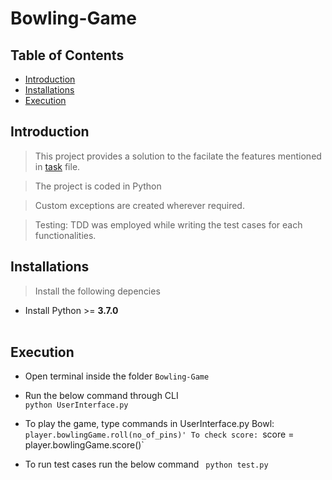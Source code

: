 # Bowling-Game


## Table of Contents

- [Introduction](#introduction)
- [Installations](#installations)
- [Execution](#execution)



## Introduction
 
 > This project provides a solution to the facilate the features mentioned in <a href="https://github.com/nakiasilva/Bowling-Game/blob/master/TASK" target="_blank">task</a>  file.
 
 > The project is coded in Python
 
 > Custom exceptions are created wherever required.
 
 > Testing: TDD was employed while writing the test cases for each functionalities.
 
 
 ## Installations
 
 > Install the following depencies


- Install Python >= **3.7.0** </br></br>

## Execution

- Open terminal inside the folder `Bowling-Game` 

- Run the below command through CLI </br>
    `python UserInterface.py`
    
- To play the game, type commands in UserInterface.py
   Bowl:
  `player.bowlingGame.roll(no_of_pins)'
   To check score:
   `score = player.bowlingGame.score()`
   
- To run test cases run the below command
  ` python test.py`


